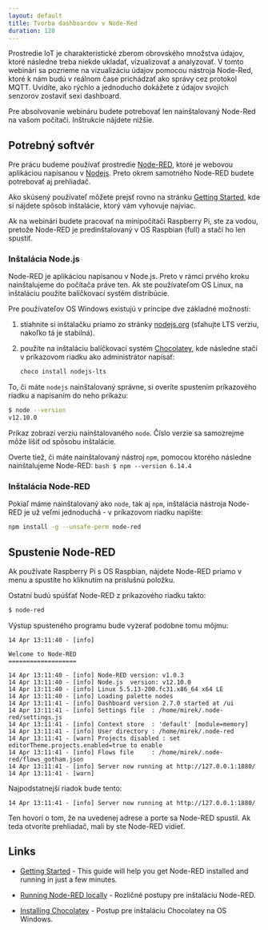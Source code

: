 ```yaml
---
layout: default
title: Tvorba dashboardov v Node-Red
duration: 120
---
```


Prostredie IoT je charakteristické zberom obrovského množstva údajov, ktoré následne treba niekde ukladať, vizualizovať a analyzovať. V tomto webinári sa pozrieme na vizualizáciu údajov pomocou nástroja Node-Red, ktoré k nám budú v reálnom čase prichádzať ako správy cez protokol MQTT. Uvidíte, ako rýchlo a jednoducho dokážete z údajov svojich senzorov zostaviť sexi dashboard.

Pre absolvovanie webináru budete potrebovať len nainštalovaný Node-Red na vašom počítači. Inštrukcie nájdete nižšie.

## Potrebný softvér

Pre prácu budeme používať prostredie [Node-RED](https://nodered.org), ktoré je webovou aplikáciou napísanou v [Nodejs](https://nodejs.org/en/). Preto okrem samotného Node-RED budete potrebovať aj prehliadač.

Ako skúsený používateľ môžete prejsť rovno na stránku [Getting Started](https://nodered.org/docs/getting-started/), kde si nájdete spôsob inštalácie, ktorý vám vyhovuje najviac.

Ak na webinári budete pracovať na minipočítači Raspberry Pi, ste za vodou, pretože Node-RED je predinštalovaný v OS Raspbian (full) a stačí ho len spustiť.

### Inštalácia Node.js

Node-RED je aplikáciou napísanou v Node.js. Preto v rámci prvého kroku nainštalujeme do počítača práve ten. Ak ste používateľom OS Linux, na inštaláciu použite balíčkovací systém distribúcie.

Pre používateľov OS Windows existujú v príncípe dve základné možnosti:

1. stiahnite si inštalačku priamo zo stránky [nodejs.org](https://nodejs.org/) (sťahujte LTS verziu, nakoľko tá je stabilná).

2. použite na inštaláciu balíčkovací systém [Chocolatey](https://chocolatey.org), kde následne stačí v príkazovom riadku ako administrátor napísať:

   ```bash
   choco install nodejs-lts
   ```

To, či máte `nodejs` nainštalovaný správne, si overíte spustením príkazového riadku a napísaním do neho príkazu:

```bash
$ node --version
v12.10.0
```

Príkaz zobrazí verziu nainštalovaného `node`. Číslo verzie sa samozrejme môže líšiť od spôsobu inštalácie.

Overte tiež, či máte nainštalovaný nástroj `npm`, pomocou ktorého následne nainštalujeme Node-RED:
    ```bash
    $ npm --version
    6.14.4
    ```


### Inštalácia Node-RED

Pokiaľ máme nainštalovaný ako `node`, tak aj `npm`, inštalácia nástroja Node-RED je už veľmi jednoduchá - v príkazovom riadku napíšte:

```bash
npm install -g --unsafe-perm node-red
```


## Spustenie Node-RED

Ak používate Raspberry Pi s OS Raspbian, nájdete Node-RED priamo v menu a spustíte ho kliknutím na príslušnú položku.

Ostatní budú spúšťať Node-RED z príkazového riadku takto:

```bash
$ node-red
```

Výstup spusteného programu bude vyzerať podobne tomu môjmu:

```
14 Apr 13:11:40 - [info]

Welcome to Node-RED
===================

14 Apr 13:11:40 - [info] Node-RED version: v1.0.3
14 Apr 13:11:40 - [info] Node.js  version: v12.10.0
14 Apr 13:11:40 - [info] Linux 5.5.13-200.fc31.x86_64 x64 LE
14 Apr 13:11:40 - [info] Loading palette nodes
14 Apr 13:11:41 - [info] Dashboard version 2.7.0 started at /ui
14 Apr 13:11:41 - [info] Settings file  : /home/mirek/.node-red/settings.js
14 Apr 13:11:41 - [info] Context store  : 'default' [module=memory]
14 Apr 13:11:41 - [info] User directory : /home/mirek/.node-red
14 Apr 13:11:41 - [warn] Projects disabled : set editorTheme.projects.enabled=true to enable
14 Apr 13:11:41 - [info] Flows file     : /home/mirek/.node-red/flows_gotham.json
14 Apr 13:11:41 - [info] Server now running at http://127.0.0.1:1880/
14 Apr 13:11:41 - [warn]
```

Najpodstatnejší riadok bude tento:

```
14 Apr 13:11:41 - [info] Server now running at http://127.0.0.1:1880/
```

Ten hovorí o tom, že na uvedenej adrese a porte sa Node-RED spustil. Ak teda otvoríte prehliadač, mali by ste Node-RED vidieť.


## Links

* [Getting Started](https://nodered.org/docs/getting-started/) - This guide will help you get Node-RED installed and running in just a few minutes.

* [Running Node-RED locally](https://nodered.org/docs/getting-started/local) - Rozličné postupy pre inštaláciu Node-RED.

* [Installing Chocolatey](https://chocolatey.org/install) - Postup pre inštaláciu Chocolatey na OS Windows.


